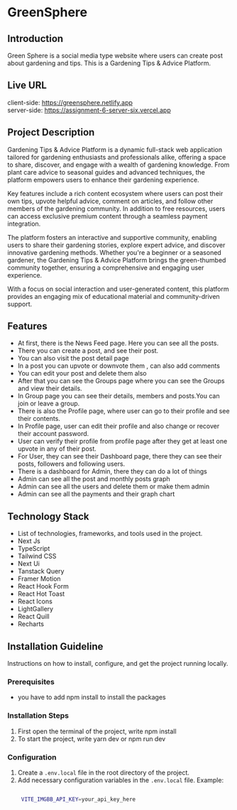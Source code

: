 # GreenSphere

## Introduction

Green Sphere is a social media type website where users can create post about gardening and tips. This is a Gardening Tips & Advice Platform.

## Live URL
client-side: https://greensphere.netlify.app
<br/>
server-side: https://assignment-6-server-six.vercel.app

## Project Description

Gardening Tips & Advice Platform is a dynamic full-stack web application tailored for gardening enthusiasts and professionals alike, offering a space to share, discover, and engage with a wealth of gardening knowledge. From plant care advice to seasonal guides and advanced techniques, the platform empowers users to enhance their gardening experience.

Key features include a rich content ecosystem where users can post their own tips, upvote helpful advice, comment on articles, and follow other members of the gardening community. In addition to free resources, users can access exclusive premium content through a seamless payment integration.

The platform fosters an interactive and supportive community, enabling users to share their gardening stories, explore expert advice, and discover innovative gardening methods. Whether you're a beginner or a seasoned gardener, the Gardening Tips & Advice Platform brings the green-thumbed community together, ensuring a comprehensive and engaging user experience.

With a focus on social interaction and user-generated content, this platform provides an engaging mix of educational material and community-driven support.

## Features

- At first,  there is the News Feed  page. Here you can see all the posts.
- There you can create a post, and see their post.
- You can also visit the post detail page
- In a post you can upvote or downvote them , can also add comments
- You can edit your post and delete them also
- After that you can see the Groups page where you can see the Groups and view their details.
- In Group page you can see their details, members and posts.You can join or leave a group.
- There is also the Profile page, where user can go to their profile and see their contents.
- In Profile page, user can edit their profile and also change or recover their account password.
- User can verify their profile from profile page after they get at least one upvote in any of their post.
- For User, they can see their Dashboard page, there they can see their posts, followers and following users.
- There is a dashboard for Admin, there they can do a lot of things
- Admin can see all the post and monthly posts graph
- Admin can see all the users and delete them or make them admin
- Admin can see all the payments and their graph chart

## Technology Stack

- List of technologies, frameworks, and tools used in the project.
- Next Js
- TypeScript
- Tailwind CSS
- Next Ui
- Tanstack Query
- Framer Motion
- React Hook Form
- React Hot Toast
- React Icons
- LightGallery
- React Quill
- Recharts

## Installation Guideline

Instructions on how to install, configure, and get the project running locally.

### Prerequisites

- you have to add npm install to install the packages

### Installation Steps

1. First open the terminal of the project, write npm install
2. To start the project, write yarn dev or npm run dev

### Configuration

1. Create a `.env.local` file in the root directory of the project.
2. Add necessary configuration variables in the `.env.local` file.
   Example:
   ```bash

    VITE_IMGBB_API_KEY=your_api_key_here
   ```
